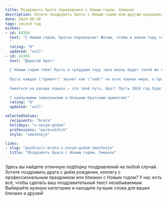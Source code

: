 ```yaml
---
title: Поздравить брата переводчика с Новым годом. Смешное
description: Хотите поздравить брата с Новым годом или другим праздником? Наш ИИ создаст незабываемое поздравление, а вы обязательно выделитесь среди других.  
date: 2024-09-26
tags: second tag
wishes:
- id: 84164
  text: "С Новым годом, братан-переводчик! Желаю, чтобы в новом году твой словарный запас пополнялся только позитивом, а все жизненные трудности переводились на язык лёгкой удачи и безграничного веселья!  Пусть все твои переводы будут безупречными, а жизнь – настоящим шедевром без грамматических ошибок!
  "
  rating: "0"
  updated: "null"
- id: 42365
  text: "Дорогой брат!
  
  С Новым годом тебя! Пусть в грядущем году твоя жизнь будет такой же яркой и многоязычной, как словарь переводчика – ни одного лишнего слова, только чёткий смысл и улыбки! Желаю, чтобы в твоих делах было столько же удачных переводов, сколько новогодних тостов за праздничным столом.
  
  Пусть каждое \"привет\" звучит как \"хай\" на всех языках мира, а проблемы исчезают, как волшебные заклинания. Пусть клиенты радуют тебя добрыми словами и не задают сложных вопросов, а каждое утро начинается с ароматного кофе и перевода исключительно веселых сообщений!
  
  Смеяться на разных языках – это твой путь, брат! Пусть 2024 год будет полон интересных встреч и увлекательных приключений. Вот такая веселая языковая новогодняя фиеста тебя ждёт!
  
  С наилучшими пожеланиями и большим братским приветом!"
  rating: "0"
  updated: "null"

selectedValues:
  recipients: "brata"
  holidays: "s-novym-godom"
  professions: "perevodchik"
  style: "smeshnoje"

links:
- slug: "pozdravit-brata-s-novym-godom-smeshnoje"
  title: "Поздравить брата с Новым годом. Смешное"
---
```


Здесь вы найдете отличную подборку поздравлений на любой случай.
Хотите поздравить друга с днём рождения, коллегу с профессиональным праздником или близких с Новым годом? У нас есть всё, чтобы сделать ваш поздравительный текст незабываемым. Выбирайте нужную категорию и находите лучшие слова для ваших близких и друзей!
